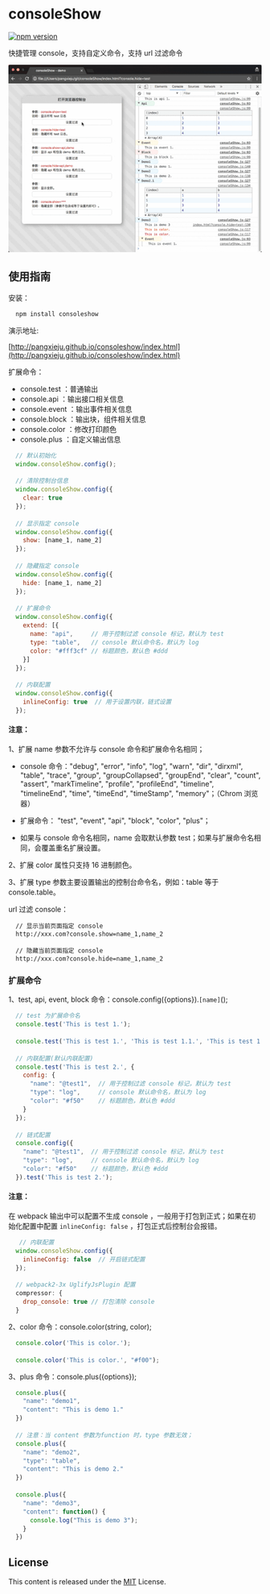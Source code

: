 consoleShow
==============================
[![npm version](https://badge.fury.io/js/consoleshow.svg)](https://badge.fury.io/js/consoleshow)

快捷管理 console，支持自定义命令，支持 url 过滤命令


![](./img/demo.gif)

## 使用指南

安装：

```js
  npm install consoleshow
```

演示地址:

[http://pangxieju.github.io/consoleshow/index.html](http://pangxieju.github.io/consoleshow/index.html)

扩展命令：

* console.test  ：普通输出
* console.api   ：输出接口相关信息
* console.event ：输出事件相关信息
* console.block ：输出块，组件相关信息
* console.color ：修改打印颜色
* console.plus  ：自定义输出信息

```js
  // 默认初始化
  window.consoleShow.config();

  // 清除控制台信息
  window.consoleShow.config({
    clear: true
  });

  // 显示指定 console
  window.consoleShow.config({
    show: [name_1, name_2]
  });

  // 隐藏指定 console
  window.consoleShow.config({
    hide: [name_1, name_2]
  });

  // 扩展命令
  window.consoleShow.config({
    extend: [{
      name: "api",     // 用于控制过滤 console 标记，默认为 test
      type: "table",   // console 默认命令名，默认为 log
      color: "#fff3cf" // 标题颜色，默认色 #ddd
    }]
  });

  // 内联配置
  window.consoleShow.config({
    inlineConfig: true  // 用于设置内联，链式设置
  });
```
#### 注意：

1、扩展 name 参数不允许与 console 命令和扩展命令名相同；

- console 命令："debug", "error", "info", "log", "warn", "dir", "dirxml", "table", "trace", "group", "groupCollapsed", "groupEnd", "clear", "count", "assert", "markTimeline", "profile", "profileEnd", "timeline", "timelineEnd", "time", "timeEnd", "timeStamp", "memory"；（Chrom 浏览器）

- 扩展命令： "test", "event", "api", "block", "color", "plus"；

- 如果与 console 命令名相同，name 会取默认参数 test；如果与扩展命令名相同，会覆盖重名扩展设置。

2、扩展 color 属性只支持 16 进制颜色。

3、扩展 type 参数主要设置输出的控制台命令名，例如：table 等于 console.table。

url 过滤 console：

```
  // 显示当前页面指定 console
  http://xxx.com?console.show=name_1,name_2

  // 隐藏当前页面指定 console
  http://xxx.com?console.hide=name_1,name_2
```

### 扩展命令

1、test, api, event, block 命令：console.config({options}).`[name]`();

```js
  // test 为扩展命令名
  console.test('This is test 1.');

  console.test('This is test 1.', 'This is test 1.1.', 'This is test 1.2.');

  // 内联配置(默认内联配置)
  console.test('This is test 2.', {
    config: {
      "name": "@test1",  // 用于控制过滤 console 标记，默认为 test
      "type": "log",     // console 默认命令名，默认为 log
      "color": "#f50"    // 标题颜色，默认色 #ddd
    }
  });

  // 链式配置
  console.config({
    "name": "@test1",  // 用于控制过滤 console 标记，默认为 test
    "type": "log",     // console 默认命令名，默认为 log
    "color": "#f50"    // 标题颜色，默认色 #ddd
  }).test('This is test 2.');
```
#### 注意：

在 webpack 输出中可以配置不生成 console ，一般用于打包到正式；如果在初始化配置中配置 `inlineConfig: false` ，打包正式后控制台会报错。

```js
   // 内联配置
  window.consoleShow.config({
    inlineConfig: false  // 开启链式配置
  });

  // webpack2-3x UglifyJsPlugin 配置
  compressor: {
    drop_console: true // 打包清除 console
  }
```

2、color 命令：console.color(string, color);

```js
  console.color('This is color.');

  console.color('This is color.', "#f00");
```

3、plus 命令：console.plus({options});

```js
  console.plus({
    "name": "demo1",
    "content": "This is demo 1."
  })

  // 注意：当 content 参数为function 时，type 参数无效；
  console.plus({
    "name": "demo2",
    "type": "table",
    "content": "This is demo 2."
  })

  console.plus({
    "name": "demo3",
    "content": function() {
      console.log("This is demo 3");
    }
  })
```
## License
This content is released under the [MIT](http://opensource.org/licenses/MIT) License.

